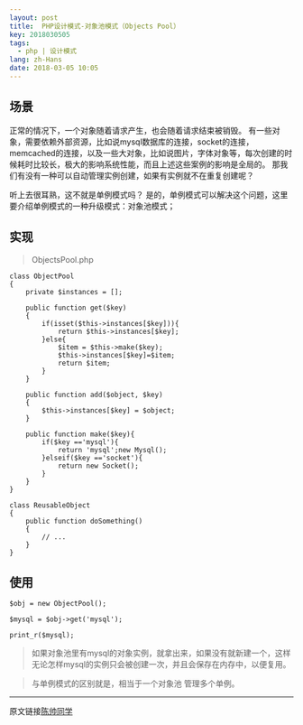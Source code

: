 ```yaml
---
layout: post
title:  PHP设计模式-对象池模式（Objects Pool）
key: 2018030505
tags:
  - php | 设计模式
lang: zh-Hans
date: 2018-03-05 10:05
---
```


## 场景

正常的情况下，一个对象随着请求产生，也会随着请求结束被销毁。
有一些对象，需要依赖外部资源，比如说mysql数据库的连接，socket的连接，memcached的连接，以及一些大对象，比如说图片，字体对象等，每次创建的时候耗时比较长，极大的影响系统性能，而且上述这些案例的影响是全局的。
那我们有没有一种可以自动管理实例创建，如果有实例就不在重复创建呢？

听上去很耳熟，这不就是单例模式吗？
是的，单例模式可以解决这个问题，这里要介绍单例模式的一种升级模式：对象池模式；

## 实现

>ObjectsPool.php

```$xslt
class ObjectPool
{
    private $instances = [];

    public function get($key)
    {
        if(isset($this->instances[$key])){
            return $this->instances[$key];
        }else{
            $item = $this->make($key);
            $this->instances[$key]=$item;
            return $item;
        }
    }

    public function add($object, $key)
    {
        $this->instances[$key] = $object;
    }

    public function make($key){
        if($key =='mysql'){
            return 'mysql';new Mysql();
        }elseif($key =='socket'){
            return new Socket();
        }
    }
}

class ReusableObject
{
    public function doSomething()
    {
        // ...
    }
}
```

## 使用
```$xslt
$obj = new ObjectPool();

$mysql = $obj->get('mysql');

print_r($mysql);
```

>如果对象池里有mysql的对象实例，就拿出来，如果没有就新建一个，这样无论怎样mysql的实例只会被创建一次，并且会保存在内存中，以便复用。

>与单例模式的区别就是，相当于一个对象池 管理多个单例。

***

原文链接[陈帅同学](http://imshuai.cn/php/121.html)

